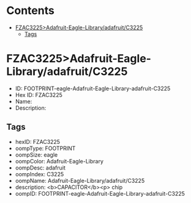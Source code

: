 



Contents
========

* [FZAC3225>Adafruit-Eagle-Library/adafruit/C3225](#fzac3225adafruit-eagle-libraryadafruitc3225)
	* [Tags](#tags)

# FZAC3225>Adafruit-Eagle-Library/adafruit/C3225

- ID: FOOTPRINT-eagle-Adafruit-Eagle-Library-adafruit-C3225
- Hex ID: FZAC3225
- Name: 
- Description: 

## Tags

- hexID: FZAC3225
- oompType: FOOTPRINT
- oompSize: eagle
- oompColor: Adafruit-Eagle-Library
- oompDesc: adafruit
- oompIndex: C3225
- oompName: Adafruit-Eagle-Library/adafruit/C3225
- description: &lt;b&gt;CAPACITOR&lt;/b&gt;&lt;p&gt;
chip
- oompID: FOOTPRINT-eagle-Adafruit-Eagle-Library-adafruit-C3225

